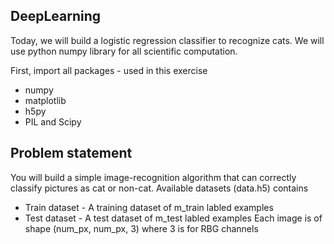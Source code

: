 ## DeepLearning

Today, we will build a logistic regression classifier to recognize cats.  We will use python numpy library for all scientific computation.

First, import all packages - used in this exercise

* numpy
* matplotlib
* h5py
* PIL and Scipy

## Problem statement

You will build a simple image-recognition algorithm that can correctly classify pictures as cat or non-cat. Available datasets (data.h5) contains 
* Train dataset - A training dataset of m_train labled  examples
* Test dataset - A test dataset of m_test labled examples
Each image is of shape (num_px, num_px, 3) where 3 is for  RBG channels
